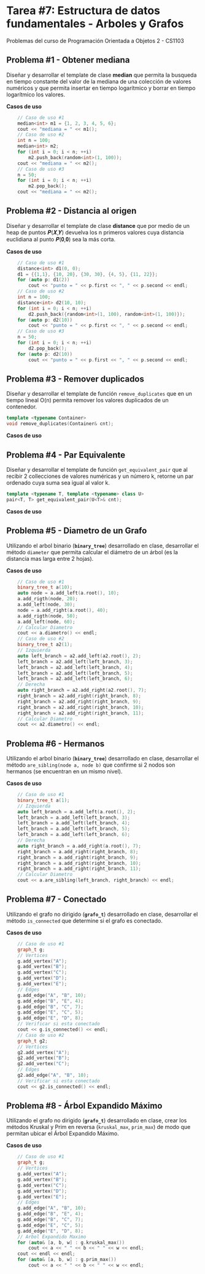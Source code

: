 # Tarea #7: Estructura de datos fundamentales - Arboles y Grafos

Problemas del curso de Programación Orientada a Objetos 2 - CS1103

## Problema #1 - Obtener mediana

Diseñar y desarrollar el template de clase **median** que permita la busqueda en tiempo constante del valor de la mediana de una colección de valores numéricos y que permita insertar en tiempo logarítmico y borrar en tiempo logarítmico los valores.

**Casos de uso**  
```cpp
    // Caso de uso #1
    median<int> m1 = {1, 2, 3, 4, 5, 6};
    cout << "mediana = " << m1();
    // Caso de uso #2
    int n = 100;
    median<int> m2;
    for (int i = 0; i < n; ++i)
        m2.push_back(random<int>(1, 100)); 
    cout << "mediana = " << m2();
    // Caso de uso #3
    n = 50;
    for (int i = 0; i < n; ++i)
        m2.pop_back(); 
    cout << "mediana = " << m2();
```
## Problema #2 - Distancia al origen

Diseñar y desarrollar el template de clase **distance** que por medio de un heap de puntos 𝑷(𝑿,𝒀) devuelva los n primeros valores cuya distancia euclidiana al punto 𝑷(𝟎,𝟎) sea la más corta. 

**Casos de uso**  
```cpp
    // Caso de uso #1
    distance<int> d1(0, 0);
    d1 = {{1,1}, {10, 20}, {30, 30}, {4, 5}, {11, 22}};
    for (auto p: d1(2))
        cout << "punto = " << p.first << ", " << p.second << endl;
    // Caso de uso #2
    int n = 100;
    distance<int> d2(10, 10);
    for (int i = 0; i < n; ++i)
        d2.push_back({random<int>(1, 100), random<int>(1, 100)}); 
    for (auto p: d2(10))
        cout << "punto = " << p.first << ", " << p.second << endl;
    // Caso de uso #3
    n = 50;
    for (int i = 0; i < n; ++i)
        d2.pop_back(); 
    for (auto p: d2(10))
        cout << "punto = " << p.first << ", " << p.second << endl;
```
## Problema #3 - Remover duplicados

Diseñar y desarrollar el template de función `remove_duplicates` que en un tiempo lineal O(n) permita remover los valores duplicados de un contenedor. 

```cpp
template <typename Container>
void remove_duplicates(Container& cnt);
```

**Casos de uso**  

## Problema #4 - Par Equivalente
Diseñar y desarrollar el template de función `get_equivalent_pair` que al recibir 2 collecciones de valores numéricas y un número k, retorne un par ordenado cuya suma sea igual al valor k. 

```cpp
template <typename T, template <typename> class U>
pair<T, T> get_equivalent_pair(U<T>& cnt);
```

**Casos de uso**  

## Problema #5 - Diametro de un Grafo
Utilizando el arbol binario (**`binary_tree`**) desarrollado en clase, desarrollar el método `diameter` que permita calcular el diámetro de un árbol (es la distancia mas larga entre 2 hojas).

**Casos de uso**  
```cpp
    // Caso de uso #1
    binary_tree_t a(10);
    auto node = a.add_left(a.root(), 10);
    a.add_rigth(node, 20);
    a.add_left(node, 30);
    node = a.add_right(a.root(), 40);
    a.add_rigth(node, 50);
    a.add_left(node, 60);
    // Calcular Diametro 
    cout << a.diametro() << endl;
    // Caso de uso #2
    binary_tree_t a2(1);
    // Izquierda
    auto left_branch = a2.add_left(a2.root(), 2);
    left_branch = a2.add_left(left_branch, 3);
    left_branch = a2.add_left(left_branch, 4);
    left_branch = a2.add_left(left_branch, 5);
    left_branch = a2.add_left(left_branch, 6);
    // Derecha
    auto right_branch = a2.add_right(a2.root(), 7);
    right_branch = a2.add_right(right_branch, 8);
    right_branch = a2.add_right(right_branch, 9);
    right_branch = a2.add_right(right_branch, 10);
    right_branch = a2.add_right(right_branch, 11);
    // Calcular Diametro 
    cout << a2.diametro() << endl;
```

## Problema #6 - Hermanos
Utilizando el arbol binario (**`binary_tree`**) desarrollado en clase, desarrollar el método `are_sibling(node a, node b)` que confirme si 2 nodos son hermanos (se encuentran en un mismo nivel).

**Casos de uso**  
```cpp
    // Caso de uso #1
    binary_tree_t a(1);
    // Izquierda
    auto left_branch = a.add_left(a.root(), 2);
    left_branch = a.add_left(left_branch, 3);
    left_branch = a.add_left(left_branch, 4);
    left_branch = a.add_left(left_branch, 5);
    left_branch = a.add_left(left_branch, 6);
    // Derecha
    auto right_branch = a.add_right(a.root(), 7);
    right_branch = a.add_right(right_branch, 8);
    right_branch = a.add_right(right_branch, 9);
    right_branch = a.add_right(right_branch, 10);
    right_branch = a.add_right(right_branch, 11);
    // Calcular Diametro 
    cout << a.are_sibling(left_branch, right_branch) << endl;

```
## Problema #7 - Conectado
Utilizando el grafo no dirigido  (**`grafo_t`**) desarrollado en clase, desarrollar el método `is_connected` que determine si el grafo es conectado.

**Casos de uso**  
```cpp
    // Caso de uso #1
    graph_t g;
    // Vertices
    g.add_vertex("A");
    g.add_vertex("B");
    g.add_vertex("C");
    g.add_vertex("D");
    g.add_vertex("E");
    // Edges
    g.add_edge("A", "B", 10);
    g.add_edge("B", "E", 4);
    g.add_edge("B", "C", 7);
    g.add_edge("E", "C", 5);
    g.add_edge("E", "D", 8);
    // Verificar si esta conectado
    cout << g.is_connected() << endl;
    // Caso de uso #2
    graph_t g2;
    // Vertices
    g2.add_vertex("A");
    g2.add_vertex("B");
    g2.add_vertex("C");
    // Edges
    g2.add_edge("A", "B", 10);
    // Verificar si esta conectado
    cout << g2.is_connected() << endl;
```

## Problema #8 - Árbol Expandido Máximo
Utilizando el grafo no dirigido  (**`grafo_t`**) desarrollado en clase, crear los métodos Kruskal y Prim en reversa (`kruskal_max`, `prim_max`) de modo que permitan ubicar el Árbol Expandido Máximo.

**Casos de uso**  
```cpp
    // Caso de uso #1
    graph_t g;
    // Vertices
    g.add_vertex("A");
    g.add_vertex("B");
    g.add_vertex("C");
    g.add_vertex("D");
    g.add_vertex("E");
    // Edges
    g.add_edge("A", "B", 10);
    g.add_edge("B", "E", 4);
    g.add_edge("B", "C", 7);
    g.add_edge("E", "C", 5);
    g.add_edge("E", "D", 8);
    // Arbol Expandido Maximo
    for (auto& [a, b, w] : g.kruskal_max())
        cout << a << " " << b << " " << w << endl; 
    cout << endl << endl;
    for (auto& [a, b, w] : g.prim_max())
        cout << a << " " << b << " " << w << endl; 
```